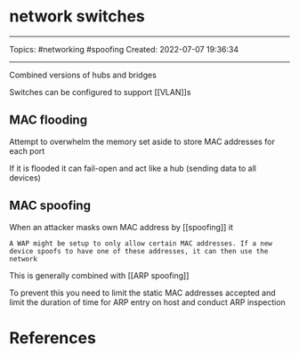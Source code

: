 # network switches
---
Topics: #networking #spoofing
Created: 2022-07-07 19:36:34

---

Combined versions of hubs and bridges

Switches can be configured to support [[VLAN]]s

## MAC flooding

Attempt to overwhelm the memory set aside to store MAC addresses for each port

If it is flooded it can fail-open and act like a hub (sending data to all devices)

## MAC spoofing

When an attacker masks own MAC address by [[spoofing]] it

```ad-example
A WAP might be setup to only allow certain MAC addresses. If a new device spoofs to have one of these addresses, it can then use the network
```

This is generally combined with [[ARP  spoofing]]

To prevent this you need to limit the static MAC addresses accepted and limit the duration of time for ARP entry on host and conduct ARP inspection

# References
